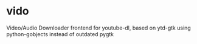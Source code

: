 # vido
Video/Audio Downloader frontend for youtube-dl, based on ytd-gtk using python-gobjects instead of outdated pygtk


